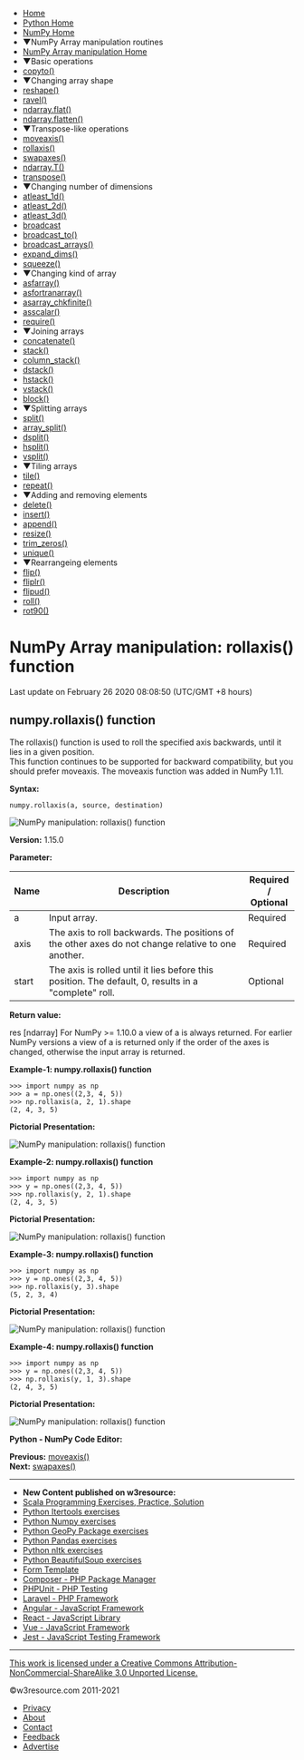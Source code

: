  


- [Home](/index.php)
- [Python Home](/python/python-tutorial.php)
- [NumPy Home](/numpy/index.php)
- ▼NumPy Array manipulation routines
- [NumPy Array manipulation Home](/numpy/manipulation/index.php)
- ▼Basic operations
- [copyto()](/numpy/manipulation/copyto.php)
- ▼Changing array shape
- [reshape()](/numpy/manipulation/reshape.php)
- [ravel()](/numpy/manipulation/ravel.php)
- [ndarray.flat()](/numpy/manipulation/ndarray-flat.php)
- [ndarray.flatten()](/numpy/manipulation/ndarray-flatten.php)
- ▼Transpose-like operations
- [moveaxis()](/numpy/manipulation/moveaxis.php)
- [rollaxis()](/numpy/manipulation/rollaxis.php)
- [swapaxes()](/numpy/manipulation/swapaxes.php)
- [ndarray.T()](/numpy/manipulation/ndarray-t.php)
- [transpose()](/numpy/manipulation/transpose.php)
- ▼Changing number of dimensions
- [atleast_1d()](/numpy/manipulation/atleast-1d.php)
- [atleast_2d()](/numpy/manipulation/atleast-2d.php)
- [atleast_3d()](/numpy/manipulation/atleast-3d.php)
- [broadcast](/numpy/manipulation/broadcast.php)
- [broadcast_to()](/numpy/manipulation/broadcast-to.php)
- [broadcast_arrays()](/numpy/manipulation/broadcast-arrays.php)
- [expand_dims()](/numpy/manipulation/expand-dims.php)
- [squeeze()](/numpy/manipulation/squeeze.php)
- ▼Changing kind of array
- [asfarray()](/numpy/manipulation/asfarray.php)
- [asfortranarray()](/numpy/manipulation/asfortranarray.php)
- [asarray_chkfinite()](/numpy/manipulation/asarray-chkfinite.php)
- [asscalar()](/numpy/manipulation/asscalar.php)
- [require()](/numpy/manipulation/require.php)
- ▼Joining arrays
- [concatenate()](/numpy/manipulation/concatenate.php)
- [stack()](/numpy/manipulation/stack.php)
- [column_stack()](/numpy/manipulation/column-stack.php)
- [dstack()](/numpy/manipulation/dstack.php)
- [hstack()](/numpy/manipulation/hstack.php)
- [vstack()](/numpy/manipulation/vstack.php)
- [block()](/numpy/manipulation/block.php)
- ▼Splitting arrays
- [split()](/numpy/manipulation/split.php)
- [array_split()](/numpy/manipulation/array-split.php)
- [dsplit()](/numpy/manipulation/dsplit.php)
- [hsplit()](/numpy/manipulation/hsplit.php)
- [vsplit()](/numpy/manipulation/vsplit.php)
- ▼Tiling arrays
- [tile()](/numpy/manipulation/tile.php)
- [repeat()](/numpy/manipulation/repeat.php)
- ▼Adding and removing elements
- [delete()](/numpy/manipulation/delete.php)
- [insert()](/numpy/manipulation/insert.php)
- [append()](/numpy/manipulation/append.php)
- [resize()](/numpy/manipulation/resize.php)
- [trim_zeros()](/numpy/manipulation/trim-zeros.php)
- [unique()](/numpy/manipulation/unique.php)
- ▼Rearrangeing elements
- [flip()](/numpy/manipulation/flip.php)
- [fliplr()](/numpy/manipulation/fliplr.php)
- [flipud()](/numpy/manipulation/flipud.php)
- [roll()](/numpy/manipulation/roll.php)
- [rot90()](/numpy/manipulation/rot90.php)

# NumPy Array manipulation: rollaxis() function

Last update on February 26 2020 08:08:50 (UTC/GMT +8 hours)

<span class="underline"></span>

<span class="underline"></span>

## numpy.rollaxis() function

The rollaxis() function is used to roll the specified axis backwards, until it lies in a given position.  
This function continues to be supported for backward compatibility, but you should prefer moveaxis. The moveaxis function was added in NumPy 1.11.

**Syntax:**

    numpy.rollaxis(a, source, destination)

![NumPy manipulation: rollaxis() function](https://www.w3resource.com/w3r_images/numpy-manipulation-rollaxis-function-image-a.png)

**Version:** 1.15.0

**Parameter:**

<table><thead><tr class="header"><th>Name</th><th>Description</th><th>Required /<br />
Optional</th></tr></thead><tbody><tr class="odd"><td>a</td><td>Input array.</td><td>Required</td></tr><tr class="even"><td>axis</td><td>The axis to roll backwards. The positions of the other axes do not change relative to one another.</td><td>Required</td></tr><tr class="odd"><td>start</td><td>The axis is rolled until it lies before this position. The default, 0, results in a "complete" roll.</td><td>Optional</td></tr></tbody></table>

**Return value:**

res \[ndarray\] For NumPy &gt;= 1.10.0 a view of a is always returned. For earlier NumPy versions a view of a is returned only if the order of the axes is changed, otherwise the input array is returned.

**Example-1: numpy.rollaxis() function**

    >>> import numpy as np
    >>> a = np.ones((2,3, 4, 5))
    >>> np.rollaxis(a, 2, 1).shape
    (2, 4, 3, 5)

**Pictorial Presentation:**

![NumPy manipulation: rollaxis() function](https://www.w3resource.com/w3r_images/numpy-manipulation-rollaxis-function-image-1.png)

**Example-2: numpy.rollaxis() function**

    >>> import numpy as np
    >>> y = np.ones((2,3, 4, 5))
    >>> np.rollaxis(y, 2, 1).shape
    (2, 4, 3, 5)

**Pictorial Presentation:**

![NumPy manipulation: rollaxis() function](https://www.w3resource.com/w3r_images/numpy-manipulation-rollaxis-function-image-2.png)

**Example-3: numpy.rollaxis() function**

    >>> import numpy as np
    >>> y = np.ones((2,3, 4, 5))
    >>> np.rollaxis(y, 3).shape
    (5, 2, 3, 4)

**Pictorial Presentation:**

![NumPy manipulation: rollaxis() function](https://www.w3resource.com/w3r_images/numpy-manipulation-rollaxis-function-image-3.png)

**Example-4: numpy.rollaxis() function**

    >>> import numpy as np
    >>> y = np.ones((2,3, 4, 5))
    >>> np.rollaxis(y, 1, 3).shape
    (2, 4, 3, 5)

**Pictorial Presentation:**

![NumPy manipulation: rollaxis() function](https://www.w3resource.com/w3r_images/numpy-manipulation-rollaxis-function-image-4.png)

**Python - NumPy Code Editor:**

**Previous:** [moveaxis()](https://www.w3resource.com/numpy/manipulation/moveaxis.php)  
**Next:** [swapaxes()](https://www.w3resource.com/numpy/manipulation/swapaxes.php)



---

<span class="underline"></span>

- **New Content published on w3resource:**
- [Scala Programming Exercises, Practice, Solution](https://www.w3resource.com/scala-exercises/index.php)
- [Python Itertools exercises](https://www.w3resource.com/python-exercises/itertools/index.php)
- [Python Numpy exercises](https://www.w3resource.com/python-exercises/numpy/index.php)
- [Python GeoPy Package exercises](https://www.w3resource.com/python-exercises/geopy/index.php)
- [Python Pandas exercises](https://www.w3resource.com/python-exercises/pandas/index.php)
- [Python nltk exercises](https://www.w3resource.com/python-exercises/nltk/index.php)
- [Python BeautifulSoup exercises](https://www.w3resource.com/python-exercises/BeautifulSoup/index.php)
- [Form Template](https://www.w3resource.com/form-template/)
- [Composer - PHP Package Manager](https://www.w3resource.com/php/composer/a-gentle-introduction-to-composer.php)
- [PHPUnit - PHP Testing](https://www.w3resource.com/php/PHPUnit/a-gentle-introduction-to-unit-test-and-testing.php)
- [Laravel - PHP Framework](https://www.w3resource.com/laravel/laravel-tutorial.php)
- [Angular - JavaScript Framework](https://www.w3resource.com/angular/getting-started-with-angular.php)
- [React - JavaScript Library](https://www.w3resource.com/react/react-js-overview.php)
- [Vue - JavaScript Framework](https://www.w3resource.com/vue/installation.php)
- [Jest - JavaScript Testing Framework](https://www.w3resource.com/jest/jest-getting-started.php)

---

<span class="underline"></span>

<span class="underline"></span>

<span class="underline"></span>

[This work is licensed under a Creative Commons Attribution-NonCommercial-ShareAlike 3.0 Unported License.](https://creativecommons.org/licenses/by-nc-sa/3.0/deed.en_US)

©w3resource.com 2011-2021

- [Privacy](https://www.w3resource.com/privacy.php)
- [About](https://www.w3resource.com/about.php)
- [Contact](https://www.w3resource.com/contact.php)
- [Feedback](https://www.w3resource.com/feedback.php)
- [Advertise](https://www.w3resource.com/advertise.php)
